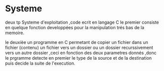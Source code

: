 # Systeme
deux tp Systeme d'exploitation ,code ecrit en langage C
le premier consiste en quelque fonction developpées pour la manipulation trés bas de la memoire.


le deuxièe un programme en C permetant de copier un fichier dans un fichier (contenu) un fichier vers un dossier
ou un dossier recurssivement vers un autre dossier ,ceci en fonction des deux parametres donnés
,donc le prgramme detecte en premier le type de la source et de la destination puis decide la suite de l'execution.
